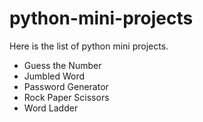 # python-mini-projects
Here is the list of python mini projects.
* Guess the Number
* Jumbled Word
* Password Generator
* Rock Paper Scissors
* Word Ladder
